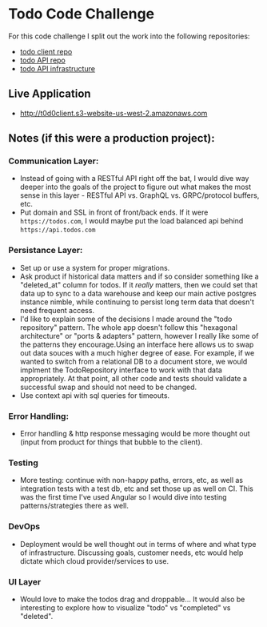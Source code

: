 # Todo Code Challenge
For this code challenge I split out the work into the following repositories:

- [todo client repo](https://github.com/bradford-hamilton/todo-client)
- [todo API repo](https://github.com/bradford-hamilton/todo-api)
- [todo API infrastructure](https://github.com/bradford-hamilton/todo-infra)

## Live Application
- http://t0d0client.s3-website-us-west-2.amazonaws.com

## Notes (if this were a production project):
### Communication Layer:
- Instead of going with a RESTful API right off the bat, I would dive way deeper into the goals of the project to figure out what makes the most sense in this layer - RESTful API vs. GraphQL vs. GRPC/protocol buffers, etc.
- Put domain and SSL in front of front/back ends. If it were `https://todos.com`, I would maybe put the load balanced api behind `https://api.todos.com`

### Persistance Layer:
- Set up or use a system for proper migrations.
- Ask product if historical data matters and if so consider something like a "deleted_at" column for todos. If it _really_ matters, then we could set that data up to sync to a data warehouse and keep our main active postgres instance nimble, while continuing to persist long term data that doesn't need frequent access.
- I'd like to explain some of the decisions I made around the "todo repository" pattern. The whole app doesn't follow this "hexagonal architecture" or "ports & adapters" pattern, however I really like some of the patterns they encourage.Using an interface here allows us to swap out data souces with a much higher degree of ease. For example, if we wanted to switch from a relational DB to a document store, we would implment the TodoRepository interface to work with that data appropriately. At that point, all other code and tests should validate a successful swap and should not need to be changed.
- Use context api with sql queries for timeouts.

### Error Handling:
- Error handling & http response messaging would be more thought out (input from product for things that bubble to the client).

### Testing
- More testing: continue with non-happy paths, errors, etc, as well as integration tests with a test db, etc and set those up as well on CI. This was the first time I've used Angular so I would dive into testing patterns/strategies there as well.

### DevOps
- Deployment would be well thought out in terms of where and what type of infrastructure. Discussing goals, customer needs, etc would help dictate which cloud provider/services to use.

### UI Layer
- Would love to make the todos drag and droppable... It would also be interesting to explore how to visualize "todo" vs "completed" vs "deleted".
